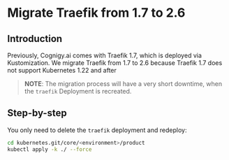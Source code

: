 # Migrate Traefik from 1.7 to 2.6

## Introduction

Previously, Cognigy.ai comes with Traefik 1.7, which is deployed via Kustomization. We migrate Traefik from 1.7 to 2.6 because Traefik 1.7 does not support Kubernetes 1.22 and after

> **NOTE**: The migration process will have a very short downtime, when the `traefik` Deployment is recreated.

## Step-by-step

You only need to delete the `traefik` deployment and redeploy:

```bash
cd kubernetes.git/core/<environment>/product
kubectl apply -k ./ --force
```
